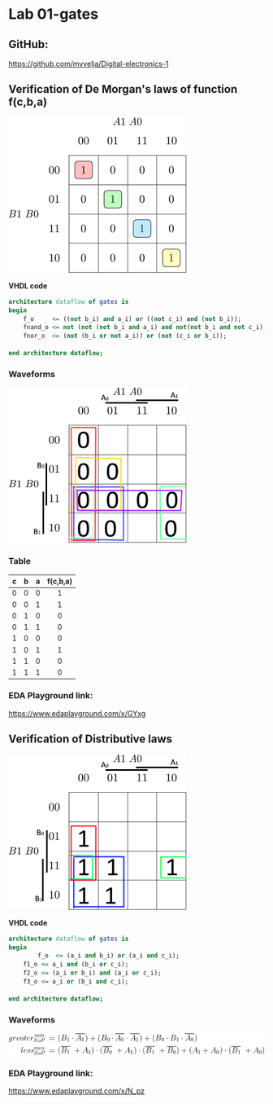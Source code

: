 # Lab 01-gates

## GitHub: 

https://github.com/mvvelja/Digital-electronics-1

## Verification of De Morgan's laws of function f(c,b,a)

![1](Images/1.png)

**VHDL code**
```vhdl
architecture dataflow of gates is
begin
    f_o     <= ((not b_i) and a_i) or ((not c_i) and (not b_i));
    fnand_o <= not (not (not b_i and a_i) and not(not b_i and not c_i));
    fnor_o  <= (not (b_i or not a_i)) or (not (c_i or b_i));

end architecture dataflow;
```

### Waveforms

![3](Images/3.PNG)

### Table

| **c** | **b** |**a** | **f(c,b,a)** |
| :-: | :-: | :-: | :-: |
| 0 | 0 | 0 | 1 |
| 0 | 0 | 1 | 1 |
| 0 | 1 | 0 | 0 |
| 0 | 1 | 1 | 0 |
| 1 | 0 | 0 | 0 |
| 1 | 0 | 1 | 1 |
| 1 | 1 | 0 | 0 |
| 1 | 1 | 1 | 0 |

### EDA Playground link: 

https://www.edaplayground.com/x/GYxg



## Verification of Distributive laws

![2](Images/2.png)

**VHDL code**
```vhdl
architecture dataflow of gates is
begin
        f_o  <= (a_i and b_i) or (a_i and c_i);
	f1_o <= a_i and (b_i or c_i);
	f2_o <= (a_i or b_i) and (a_i or c_i);
	f3_o <= a_i or (b_i and c_i);

end architecture dataflow;
```

### Waveforms

![4](Images/4.PNG)

### EDA Playground link: 

https://www.edaplayground.com/x/N_pz
